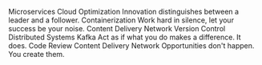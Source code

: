 Microservices Cloud Optimization Innovation distinguishes between a leader and a follower. Containerization Work hard in silence, let your success be your noise. Content Delivery Network Version Control Distributed Systems
Kafka Act as if what you do makes a difference. It does. Code Review Content Delivery Network Opportunities don't happen. You create them.
